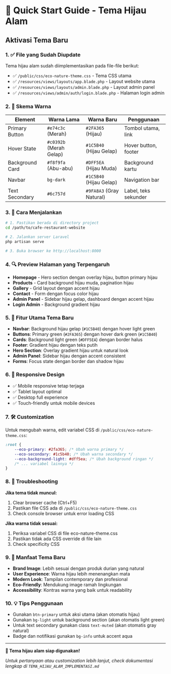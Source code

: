 # 🌿 Quick Start Guide - Tema Hijau Alam

## Aktivasi Tema Baru

### 1. ✅ File yang Sudah Diupdate

Tema hijau alam sudah diimplementasikan pada file-file berikut:

-   ✅ `/public/css/eco-nature-theme.css` - Tema CSS utama
-   ✅ `/resources/views/layouts/app.blade.php` - Layout website utama
-   ✅ `/resources/views/layouts/admin.blade.php` - Layout admin panel
-   ✅ `/resources/views/admin/auth/login.blade.php` - Halaman login admin

### 2. 🎨 Skema Warna

| Element         | Warna Lama              | Warna Baru               | Penggunaan           |
| --------------- | ----------------------- | ------------------------ | -------------------- |
| Primary Button  | `#e74c3c` (Merah)       | `#2FA365` (Hijau)        | Tombol utama, link   |
| Hover State     | `#c0392b` (Merah Gelap) | `#1C5B40` (Hijau Gelap)  | Hover button, footer |
| Background Card | `#f8f9fa` (Abu-abu)     | `#DFF5EA` (Hijau Muda)   | Background kartu     |
| Navbar          | `bg-dark`               | `#1C5B40` (Hijau Gelap)  | Navigation bar       |
| Text Secondary  | `#6c757d`               | `#9FA8A3` (Gray Natural) | Label, teks sekunder |

### 3. 🚀 Cara Menjalankan

```bash
# 1. Pastikan berada di directory project
cd /path/to/cafe-restaurant-website

# 2. Jalankan server Laravel
php artisan serve

# 3. Buka browser ke http://localhost:8000
```

### 4. 🔍 Preview Halaman yang Terpengaruh

-   **Homepage** - Hero section dengan overlay hijau, button primary hijau
-   **Products** - Card background hijau muda, pagination hijau
-   **Gallery** - Grid layout dengan accent hijau
-   **Contact** - Form dengan focus color hijau
-   **Admin Panel** - Sidebar hijau gelap, dashboard dengan accent hijau
-   **Login Admin** - Background gradient hijau

### 5. 🎯 Fitur Utama Tema Baru

-   **Navbar**: Background hijau gelap (`#1C5B40`) dengan hover light green
-   **Buttons**: Primary green (`#2FA365`) dengan hover dark green (`#1C5B40`)
-   **Cards**: Background light green (`#DFF5EA`) dengan border halus
-   **Footer**: Gradient hijau dengan teks putih
-   **Hero Section**: Overlay gradient hijau untuk natural look
-   **Admin Panel**: Sidebar hijau dengan accent consistent
-   **Forms**: Focus state dengan border dan shadow hijau

### 6. 📱 Responsive Design

-   ✅ Mobile responsive tetap terjaga
-   ✅ Tablet layout optimal
-   ✅ Desktop full experience
-   ✅ Touch-friendly untuk mobile devices

### 7. 🛠 Customization

Untuk mengubah warna, edit variabel CSS di `/public/css/eco-nature-theme.css`:

```css
:root {
    --eco-primary: #2fa365; /* Ubah warna primary */
    --eco-secondary: #1c5b40; /* Ubah warna secondary */
    --eco-background-light: #dff5ea; /* Ubah background ringan */
    /* ... variabel lainnya */
}
```

### 8. 🔧 Troubleshooting

**Jika tema tidak muncul:**

1. Clear browser cache (Ctrl+F5)
2. Pastikan file CSS ada di `/public/css/eco-nature-theme.css`
3. Check console browser untuk error loading CSS

**Jika warna tidak sesuai:**

1. Periksa variabel CSS di file eco-nature-theme.css
2. Pastikan tidak ada CSS override di file lain
3. Check specificity CSS

### 9. 🌟 Manfaat Tema Baru

-   **Brand Image**: Lebih sesuai dengan produk durian yang natural
-   **User Experience**: Warna hijau lebih menenangkan mata
-   **Modern Look**: Tampilan contemporary dan profesional
-   **Eco-Friendly**: Mendukung image ramah lingkungan
-   **Accessibility**: Kontras warna yang baik untuk readability

### 10. 💡 Tips Penggunaan

-   Gunakan `btn-primary` untuk aksi utama (akan otomatis hijau)
-   Gunakan `bg-light` untuk background section (akan otomatis light green)
-   Untuk text secondary gunakan class `text-muted` (akan otomatis gray natural)
-   Badge dan notifikasi gunakan `bg-info` untuk accent aqua

---

**🎉 Tema hijau alam siap digunakan!**

_Untuk pertanyaan atau customization lebih lanjut, check dokumentasi lengkap di `TEMA_HIJAU_ALAM_IMPLEMENTASI.md`_
